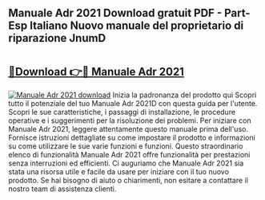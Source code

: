 ## Manuale Adr 2021 Download gratuit PDF - Part-Esp Italiano Nuovo manuale del proprietario di riparazione JnumD

# <h2><a href="http://dfbivmh.blite.top/?on=Manuale+Adr+2021">🔗Download 👉🔴 Manuale Adr 2021</a></h2>

[![Manuale Adr 2021 download](https://i.imgur.com/lujVjoI.png)](http://dfbivmh.blite.top/?on=Manuale+Adr+2021)
Inizia la padronanza del prodotto qui Scopri tutto il potenziale del tuo Manuale Adr 2021D con questa guida per l'utente. Scopri le sue caratteristiche, i passaggi di installazione, le procedure operative e i suggerimenti per la risoluzione dei problemi. Per iniziare con Manuale Adr 2021, leggere attentamente questo manuale prima dell'uso. Fornisce istruzioni dettagliate su come impostare il prodotto e informazioni su come utilizzare le sue varie funzioni e funzioni. Questo straordinario elenco di funzionalità Manuale Adr 2021 offre funzionalità per prestazioni senza interruzioni ed efficienti. Ci auguriamo che Manuale Adr 2021 sia stata una risorsa utile e facile da usare per iniziare con il tuo nuovo prodotto. Se hai bisogno di aiuto o chiarimenti, non esitare a contattare il nostro team di assistenza clienti.
